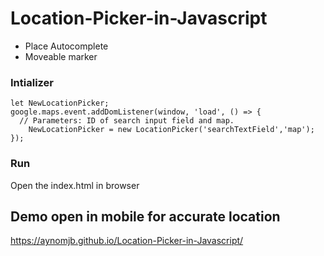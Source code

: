 # Location-Picker-in-Javascript
* Place Autocomplete
* Moveable marker

### Intializer
~~~
let NewLocationPicker;
google.maps.event.addDomListener(window, 'load', () => {
  // Parameters: ID of search input field and map.
	NewLocationPicker = new LocationPicker('searchTextField','map');
});
~~~

### Run
Open the index.html in browser

## Demo open in mobile for accurate location
https://aynomjb.github.io/Location-Picker-in-Javascript/
